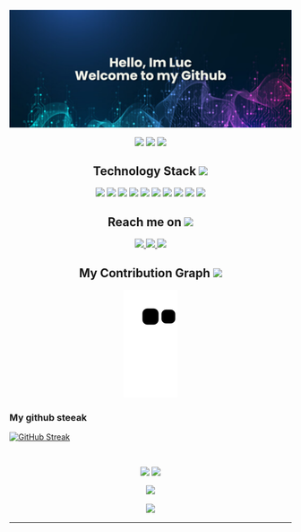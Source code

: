 <p align="center">
 
</p align="center">
<img src="https://github.com/navcul3108/navcul3108/blob/main/banner.png" />

<p align="center">
 
 <img src="https://badges.pufler.dev/visits/navcul3108/navcul3108"/> 
 <img src="https://badges.pufler.dev/repos/navcul3108"/>
 <img src="https://badges.pufler.dev/commits/monthly/navcul3108" />

</p>

<h2 align="center">Technology Stack <img src="https://github.com/ritik307/ritik307/blob/main/images/laptop.gif" width="50"></h2>

<p align="center">
  <img src="https://img.shields.io/badge/-python-3670A0?style=flat-square&logo=python&logoColor=ffdd54"/>
  <img src="https://img.shields.io/badge/-JavaScript-black?style=flat-square&logo=javascript"/>
  <img src="https://img.shields.io/badge/-C++-00599C?style=flat-square&logo=c"/>
  <img src="https://img.shields.io/badge/-java-E34A86?style=flat-square&logo=java"/>
  <img src="https://img.shields.io/badge/-HTML5-E34F26?style=flat-square&logo=html5&logoColor=white"/>
  <img src="https://img.shields.io/badge/-CSS3-1572B6?style=flat-square&logo=css3"/>
  <img src="https://img.shields.io/badge/-Nodejs-black?style=flat-square&logo=Node.js"/>
  <img src="https://img.shields.io/badge/-MySQL-black?style=flat-square&logo=mysql"/>
  <img src="https://img.shields.io/badge/-Git-black?style=flat-square&logo=git"/>
  <img src="https://img.shields.io/badge/-GitHub-black?style=flat-square&logo=github"/>
</p>

<h2 align="center">Reach me on <img src="https://media0.giphy.com/media/jqNPzdTTxQfOgOqpO4/source.gif" width="50"></h2>

<p align="center">
  
<!-- <img src="https://img.shields.io/badge/-ritik-purple?style=flat-square&logo=instagram&logoColor=white&link=https://www.instagram.com/pinkdogg307/"/> -->
<a href="mailto: ekkojayce3108@gmail.com">
 <img src="https://img.shields.io/badge/-ekkojayce3108-c14438?style=flat-square&logo=Gmail&logoColor=white&link=mailto:ekkojayce3108@gmail.com"/>
</a>
<a href="https://www.linkedin.com/in/luc-giang-van-22502b1a2/">
 <img src="https://img.shields.io/badge/-lucgiangvan-blue?style=flat-square&logo=Linkedin&logoColor=white&link=https://www.linkedin.com/in/luc-giang-van-22502b1a2/"/>
</a>
 <a href="https://www.facebook.com/giangvan.luc.9">
 <img src="https://img.shields.io/badge/-GiangVanLuc-blue?style=flat-square&logo=Facebook&logoColor=white&link=https://www.facebook.com/giangvan.luc.9"/>
</a>
</p>


<h2 align="center">
  My Contribution Graph <img src="https://media.giphy.com/media/xUA7aZeLE2e0P7Znz2/giphy.gif" width="50">
</h2>
<p align="center">
  <img src="https://github.com/navcul3108/navcul3108/raw/output/github-contribution-grid-snake.svg" alt="snake"></center>
</p>

### My github steeak
[![GitHub Streak](http://github-readme-streak-stats.herokuapp.com?user=navcul3108&theme=dracula&date_format=M%20j%5B%2C%20Y%5D)](https://git.io/streak-stats)
 
<br>

<p align = "center">
  <img  src = "https://github-readme-stats.vercel.app/api?username=navcul3108&show_icons=true&theme=radical&line_height=27">
  <img src = "https://github-readme-stats.vercel.app/api/top-langs/?username=navcul3108&hide=html,css,java,shaderlab,kotlin,hlsl&theme=radical">
</p>

<p align = "center">
 <img  src="https://github-readme-streak-stats.herokuapp.com/?user=navcul3108&show_icons=true&locale=en&layout=compact&theme=radical&line_height=0" />
</p> 

<p align = "center">
 <img src="https://activity-graph.herokuapp.com/graph?username=navcul3108&theme=redical">
</p> 
<hr>
